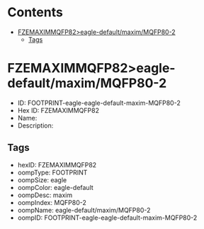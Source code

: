 



Contents
========

* [FZEMAXIMMQFP82>eagle-default/maxim/MQFP80-2](#fzemaximmqfp82eagle-defaultmaximmqfp80-2)
	* [Tags](#tags)

# FZEMAXIMMQFP82>eagle-default/maxim/MQFP80-2

- ID: FOOTPRINT-eagle-eagle-default-maxim-MQFP80-2
- Hex ID: FZEMAXIMMQFP82
- Name: 
- Description: 

## Tags

- hexID: FZEMAXIMMQFP82
- oompType: FOOTPRINT
- oompSize: eagle
- oompColor: eagle-default
- oompDesc: maxim
- oompIndex: MQFP80-2
- oompName: eagle-default/maxim/MQFP80-2
- oompID: FOOTPRINT-eagle-eagle-default-maxim-MQFP80-2
